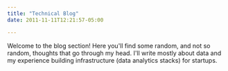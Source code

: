 ```yaml
---
title: "Technical Blog"
date: 2011-11-11T12:21:57-05:00

---
```


Welcome to the blog section! Here you'll find some random, and not so random, thoughts that go through my head. I'll write mostly about data and my experience building infrastructure (data analytics stacks) for startups.
